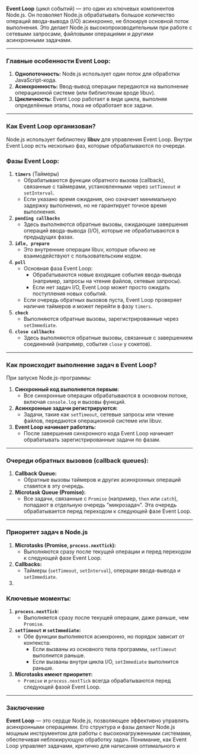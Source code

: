 **Event Loop** (цикл событий) — это один из ключевых компонентов Node.js. Он позволяет Node.js обрабатывать большое количество операций ввода-вывода (I/O) асинхронно, не блокируя основной поток выполнения. Это делает Node.js высокопроизводительным при работе с сетевыми запросами, файловыми операциями и другими асинхронными задачами.

---

### **Главные особенности Event Loop:**

1. **Однопоточность:** Node.js использует один поток для обработки JavaScript-кода.
2. **Асинхронность:** Ввод-вывод операции передаются на выполнение операционной системе (или библиотекам вроде libuv).
3. **Цикличность:** Event Loop работает в виде цикла, выполняя определённые этапы, пока не обработает все задачи.

---

### **Как Event Loop организован?**

Node.js использует библиотеку **libuv** для управления Event Loop. Внутри Event Loop есть несколько фаз, которые обрабатываются по очереди.

### **Фазы Event Loop:**

1. **`timers`** (Таймеры)
   * Обрабатываются функции обратного вызова (callback), связанные с таймерами, установленными через `setTimeout` и `setInterval`.
   * Если указано время ожидания, оно означает минимальную задержку выполнения, но не гарантирует точное время выполнения.
2. **`pending callbacks`**
   * Здесь выполняются обратные вызовы, ожидающие завершения операций ввода-вывода (I/O), которые не обрабатываются в предыдущих фазах.
3. **`idle, prepare`**
   * Это внутренние операции libuv, которые обычно не взаимодействуют с пользовательским кодом.
4. **`poll`**
   * Основная фаза Event Loop:
     * Обрабатываются новые входящие события ввода-вывода (например, запросы на чтение файлов, сетевые запросы).
     * Если нет задач I/O, Event Loop может просто ожидать поступления новых событий.
   * Если очередь обратных вызовов пуста, Event Loop проверяет наличие таймеров и может перейти в фазу `timers`.
5. **`check`**
   * Выполняются обратные вызовы, зарегистрированные через `setImmediate`.
6. **`close callbacks`**
   * Здесь выполняются обратные вызовы, связанные с завершением соединений (например, события `close` у сокетов).

---

### **Как происходит выполнение задач в Event Loop?**

При запуске Node.js-программы:

1. **Синхронный код выполняется первым:**
   * Все синхронные операции обрабатываются в основном потоке, включая `console.log` и вызовы функций.
2. **Асинхронные задачи регистрируются:**
   * Задачи, такие как `setTimeout`, сетевые запросы или чтение файлов, передаются операционной системе или libuv.
3. **Event Loop начинает работать:**
   * После завершения синхронного кода Event Loop начинает обрабатывать зарегистрированные задачи по фазам.

---

### **Очереди обратных вызовов (callback queues):**

1. **Callback Queue:**
   * Обратные вызовы таймеров и других асинхронных операций ставятся в эту очередь.
2. **Microtask Queue (Promise):**
   * Все задачи, связанные с `Promise` (например, `then` или `catch`), попадают в отдельную очередь "микрозадач". Эта очередь обрабатывается перед переходом к следующей фазе Event Loop.

---

### **Приоритет задач в Node.js**

1. **Microtasks (Promise, `process.nextTick`):**
   * Выполняются сразу после текущей операции и перед переходом к следующей фазе Event Loop.
2. **Callbacks:**
   * Таймеры (`setTimeout`, `setInterval`), операции ввода-вывода и `setImmediate`.
3.

### **Ключевые моменты:**

1. **`process.nextTick`**:
   * Выполняется сразу после текущей операции, даже раньше, чем `Promise`.
2. **`setTimeout` и `setImmediate`:**
   * Обе функции выполняются асинхронно, но порядок зависит от контекста:
     * Если вызваны из основного тела программы, `setTimeout` выполнится раньше.
     * Если вызваны внутри цикла I/O, `setImmediate` выполнится раньше.
3. **Microtasks имеют приоритет:**
   * `Promise` и `process.nextTick` всегда обрабатываются перед следующей фазой Event Loop.

---

### **Заключение**

**Event Loop** — это сердце Node.js, позволяющее эффективно управлять асинхронными операциями. Его структура и фазы делают Node.js мощным инструментом для работы с высоконагруженными системами, обеспечивая неблокирующую обработку задач. Понимание, как Event Loop управляет задачами, критично для написания оптимального и
